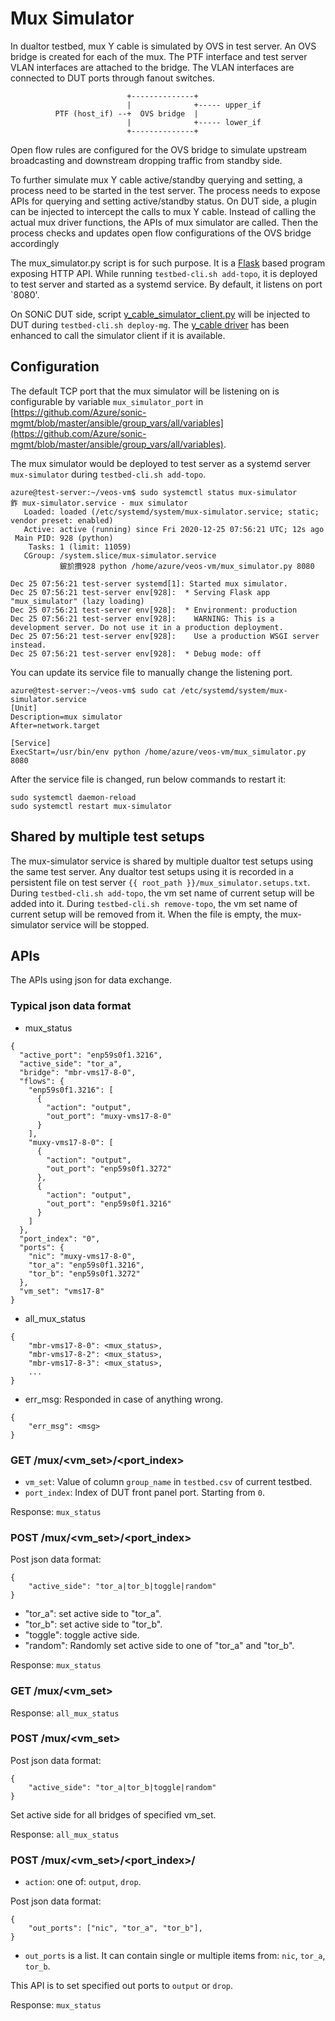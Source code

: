 # Mux Simulator

In dualtor testbed, mux Y cable is simulated by OVS in test server. An OVS bridge is created for each of the mux. The PTF interface and test server VLAN interfaces are attached to the bridge. The VLAN interfaces are connected to DUT ports through fanout switches.

```
                          +--------------+
                          |              +----- upper_if
          PTF (host_if) --+  OVS bridge  |
                          |              +----- lower_if
                          +--------------+
```

Open flow rules are configured for the OVS bridge to simulate upstream broadcasting and downstream dropping traffic from standby side.

To further simulate mux Y cable active/standby querying and setting, a process need to be started in the test server. The process needs to expose APIs for querying and setting active/standby status. On DUT side, a plugin can be injected to intercept the calls to mux Y cable. Instead of calling the actual mux driver functions, the APIs of mux simulator are called. Then the process checks and updates open flow configurations of the OVS bridge accordingly

The mux_simulator.py script is for such purpose. It is a [Flask](https://flask.palletsprojects.com/en/1.1.x/) based program exposing HTTP API. While running `testbed-cli.sh add-topo`, it is deployed to test server and started as a systemd service. By default, it listens on port `8080'.

On SONiC DUT side, script [y_cable_simulator_client.py](https://github.com/Azure/sonic-mgmt/blob/master/ansible/dualtor/y_cable_simulator_client.j2) will be injected to DUT during `testbed-cli.sh deploy-mg`. The [y_cable driver](https://github.com/Azure/sonic-platform-common/blob/master/sonic_y_cable/y_cable.py) has been enhanced to call the simulator client if it is available.

## Configuration
The default TCP port that the mux simulator will be listening on is configurable by variable `mux_simulator_port` in [https://github.com/Azure/sonic-mgmt/blob/master/ansible/group_vars/all/variables](https://github.com/Azure/sonic-mgmt/blob/master/ansible/group_vars/all/variables).

The mux simulator would be deployed to test server as a systemd server `mux-simulator` during `testbed-cli.sh add-topo`.
```
azure@test-server:~/veos-vm$ sudo systemctl status mux-simulator
鈼 mux-simulator.service - mux simulator
   Loaded: loaded (/etc/systemd/system/mux-simulator.service; static; vendor preset: enabled)
   Active: active (running) since Fri 2020-12-25 07:56:21 UTC; 12s ago
 Main PID: 928 (python)
    Tasks: 1 (limit: 11059)
   CGroup: /system.slice/mux-simulator.service
           鈹斺攢928 python /home/azure/veos-vm/mux_simulator.py 8080

Dec 25 07:56:21 test-server systemd[1]: Started mux simulator.
Dec 25 07:56:21 test-server env[928]:  * Serving Flask app "mux_simulator" (lazy loading)
Dec 25 07:56:21 test-server env[928]:  * Environment: production
Dec 25 07:56:21 test-server env[928]:    WARNING: This is a development server. Do not use it in a production deployment.
Dec 25 07:56:21 test-server env[928]:    Use a production WSGI server instead.
Dec 25 07:56:21 test-server env[928]:  * Debug mode: off
```

You can update its service file to manually change the listening port.

```
azure@test-server:~/veos-vm$ sudo cat /etc/systemd/system/mux-simulator.service
[Unit]
Description=mux simulator
After=network.target

[Service]
ExecStart=/usr/bin/env python /home/azure/veos-vm/mux_simulator.py 8080
```

After the service file is changed, run below commands to restart it:
```
sudo systemctl daemon-reload
sudo systemctl restart mux-simulator
```

## Shared by multiple test setups
The mux-simulator service is shared by multiple dualtor test setups using the same test server. Any dualtor test setups using it is recorded in a persistent file on test server `{{ root_path }}/mux_simulator.setups.txt`. During `testbed-cli.sh add-topo`, the vm set name of current setup will be added into it. During `testbed-cli.sh remove-topo`, the vm set name of current setup will be removed from it. When the file is empty, the mux-simulator service will be stopped.


## APIs
The APIs using json for data exchange.

### Typical json data format

* mux_status
```
{
  "active_port": "enp59s0f1.3216",
  "active_side": "tor_a",
  "bridge": "mbr-vms17-8-0",
  "flows": {
    "enp59s0f1.3216": [
      {
        "action": "output",
        "out_port": "muxy-vms17-8-0"
      }
    ],
    "muxy-vms17-8-0": [
      {
        "action": "output",
        "out_port": "enp59s0f1.3272"
      },
      {
        "action": "output",
        "out_port": "enp59s0f1.3216"
      }
    ]
  },
  "port_index": "0",
  "ports": {
    "nic": "muxy-vms17-8-0",
    "tor_a": "enp59s0f1.3216",
    "tor_b": "enp59s0f1.3272"
  },
  "vm_set": "vms17-8"
}
```

* all_mux_status
```
{
    "mbr-vms17-8-0": <mux_status>,
    "mbr-vms17-8-2": <mux_status>,
    "mbr-vms17-8-3": <mux_status>,
    ...
}
```

* err_msg: Responded in case of anything wrong.
```
{
    "err_msg": <msg>
}
```

### GET /mux/<vm_set>/<port_index>

* `vm_set`: Value of column `group_name` in `testbed.csv` of current testbed.
* `port_index`: Index of DUT front panel port. Starting from `0`.

Response: `mux_status`

### POST /mux/<vm_set>/<port_index>
Post json data format:
```
{
    "active_side": "tor_a|tor_b|toggle|random"
}
```

* "tor_a": set active side to "tor_a".
* "tor_b": set active side to "tor_b".
* "toggle": toggle active side.
* "random": Randomly set active side to one of "tor_a" and "tor_b".

Response: `mux_status`

### GET /mux/<vm_set>
Response: `all_mux_status`

### POST /mux/<vm_set>

Post json data format:
```
{
    "active_side": "tor_a|tor_b|toggle|random"
}
```
Set active side for all bridges of specified vm_set.

Response: `all_mux_status`

### POST /mux/<vm_set>/<port_index>/<action>

* `action`: one of: `output`, `drop`.

Post json data format:
```
{
    "out_ports": ["nic", "tor_a", "tor_b"],
}
```

* `out_ports` is a list. It can contain single or multiple items from: `nic`, `tor_a`, `tor_b`.

This API is to set specified out ports to `output` or `drop`.

Response: `mux_status`
